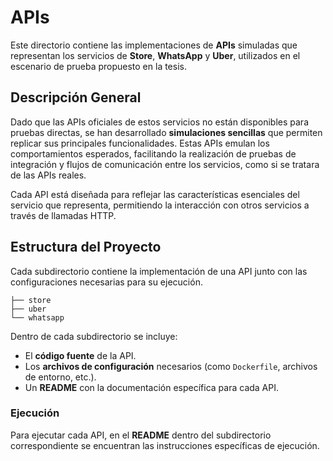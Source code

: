 # APIs

Este directorio contiene las implementaciones de **APIs** simuladas que representan los servicios de **Store**, **WhatsApp** y **Uber**, utilizados en el escenario de prueba propuesto en la tesis.

## Descripción General

Dado que las APIs oficiales de estos servicios no están disponibles para pruebas directas, se han desarrollado **simulaciones sencillas** que permiten replicar sus principales funcionalidades. Estas APIs emulan los comportamientos esperados, facilitando la realización de pruebas de integración y flujos de comunicación entre los servicios, como si se tratara de las APIs reales.

Cada API está diseñada para reflejar las características esenciales del servicio que representa, permitiendo la interacción con otros servicios a través de llamadas HTTP.

## Estructura del Proyecto

Cada subdirectorio contiene la implementación de una API junto con las configuraciones necesarias para su ejecución.

```
├── store
├── uber
└── whatsapp
```

Dentro de cada subdirectorio se incluye:

- El **código fuente** de la API.
- Los **archivos de configuración** necesarios (como `Dockerfile`, archivos de entorno, etc.).
- Un **README** con la documentación específica para cada API.

### Ejecución

Para ejecutar cada API, en el **README** dentro del subdirectorio correspondiente se encuentran las instrucciones específicas de ejecución.
